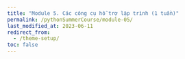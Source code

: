```yaml
---
title: "Module 5. Các công cụ hỗ trợ lập trình (1 tuần)"
permalink: /pythonSummerCourse/module-05/
last_modified_at: 2023-06-11
redirect_from:
  - /theme-setup/
toc: false
---
```

